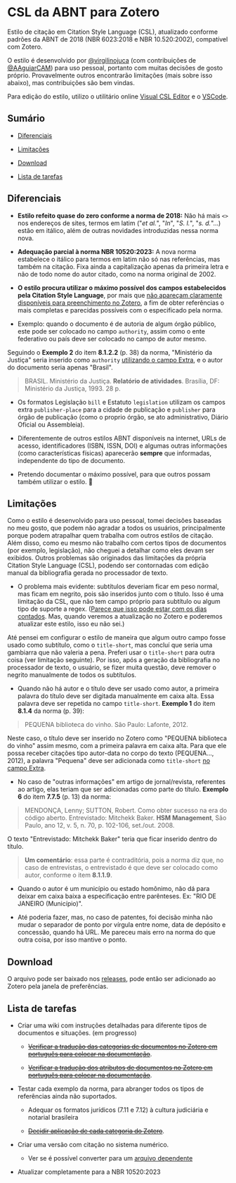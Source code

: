 
# CSL da ABNT para Zotero

Estilo de citação em Citation Style Language (CSL), atualizado conforme padrões da ABNT de 2018 (NBR 6023:2018 e NBR 10.520:2002), compatível com Zotero.

  

O estilo é desenvolvido por [@virgilinojuca](https://github.com/virgilinojuca) (com contribuições de [@AAguiarCAM](https://github.com/AAguiarCAM)) para uso pessoal, portanto com muitas decisões de gosto próprio. Provavelmente outros encontrarão limitações (mais sobre isso abaixo), mas contribuições são bem vindas.

  

Para edição do estilo, utilizo o utilitário online [Visual CSL Editor](https://editor.citationstyles.org/visualEditor/) e o [VSCode](https://github.com/microsoft/vscode/).

  

## Sumário

  

* [Diferenciais](#diferenciais)

* [Limitações](#limitações)

* [Download](#download)

* [Lista de tarefas](#lista-de-tarefas)

  

## Diferenciais

  

*  __Estilo refeito quase do zero conforme a norma de 2018:__ Não há mais `<>` nos endereços de sites, termos em latim ("_et al._", "_In_", "_S. l._", "_s. d._"...) estão em itálico, além de outras novidades introduzidas nessa norma nova.

  

*  __Adequação parcial à norma NBR 10520:2023:__ A nova norma estabelece o itálico para termos em latim não só nas referências, mas também na citação. Fixa ainda a capitalização apenas da primeira letra e não de todo nome do autor citado, como na norma original de 2002.

  

*  __O estilo procura utilizar o máximo possível dos campos estabelecidos pela Citation Style Language__, por mais que [não apareçam claramente disponíveis para preenchimento no Zotero](https://www.zotero.org/support/kb/item_types_and_fields#citing_fields_from_extra), a fim de obter referências o mais completas e parecidas possíveis com o especificado pela norma.

  

* Exemplo: quando o documento é de autoria de algum órgão público, este pode ser colocado no campo `authority`, assim como o ente federativo ou país deve ser colocado no campo de autor mesmo.

Seguindo o __Exemplo 2__ do item __8.1.2.2__ (p. 38) da norma, "Ministério da Justiça" seria inserido como `authority` [utilizando o campo Extra](https://www.zotero.org/support/kb/item_types_and_fields#citing_fields_from_extra), e o autor do documento seria apenas "Brasil".

> BRASIL. Ministério da Justiça. __Relatório de atividades__. Brasília, DF: Ministério da Justiça, 1993. 28 p.

* Os formatos Legislação `bill` e Estatuto `legislation` utilizam os campos extra `publisher-place` para a cidade de publicação e `publisher` para órgão de publicação (como o proprio órgão, se ato administrativo, Diário Oficial ou Assembleia).

* Diferentemente de outros estilos ABNT disponíveis na internet, URLs de acesso, identificadores (ISBN, ISSN, DOI) e algumas outras informações (como características físicas) aparecerão __sempre__ que informadas, independente do tipo de documento.

  

* Pretendo documentar o máximo possível, para que outros possam também utilizar o estilo. 🙂

  

## Limitações

  

Como o estilo é desenvolvido para uso pessoal, tomei decisões baseadas no meu gosto, que podem não agradar a todos os usuários, principalmente porque podem atrapalhar quem trabalha com outros estilos de citação. Além disso, como eu mesmo não trabalho com certos tipos de documentos (por exemplo, legislação), não cheguei a detalhar como eles devam ser exibidos. Outros problemas são originados das limitações da própria Citation Style Language (CSL), podendo ser contornadas com edição manual da bibliografia gerada no processador de texto.

  

* O problema mais evidente: subtítulos deveriam ficar em peso normal, mas ficam em negrito, pois são inseridos junto com o título. Isso é uma limitação da CSL, que não tem campo próprio para subtítulo ou algum tipo de suporte a regex. ([Parece que isso pode estar com os dias contados](https://github.com/citation-style-language/schema/pull/203). Mas, quando veremos a atualização no Zotero e poderemos atualizar este estilo, isso eu não sei.)

  

Até pensei em configurar o estilo de maneira que algum outro campo fosse usado como subtítulo, como o `title-short`, mas concluí que seria uma gambiarra que não valeria a pena. Preferi usar o `title-short` para outra coisa (ver limitação seguinte). Por isso, após a geração da bibliografia no processador de texto, o usuário, se fizer muita questão, deve remover o negrito manualmente de todos os subtítulos.

  

* Quando não há autor e o título deve ser usado como autor, a primeira palavra do título deve ser digitada manualmente em caixa alta. Essa palavra deve ser repetida no campo `title-short`. __Exemplo 1__ do item __8.1.4__ da norma (p. 39):

  

>PEQUENA biblioteca do vinho. São Paulo: Lafonte, 2012.

Neste caso, o título deve ser inserido no Zotero como "PEQUENA biblioteca do vinho" assim mesmo, com a primeira palavra em caixa alta. Para que ele possa receber citações tipo autor-data no corpo do texto (PEQUENA..., 2012), a palavra "Pequena" deve ser adicionada como `title-short` [no campo Extra](https://www.zotero.org/support/kb/item_types_and_fields#citing_fields_from_extra).

  

* No caso de "outras informações" em artigo de jornal/revista, referentes ao artigo, elas teriam que ser adicionadas como parte do título. __Exemplo 6__ do item __7.7.5__ (p. 13) da norma:

  

> MENDONÇA, Lenny; SUTTON, Robert. Como obter sucesso na era do código aberto. Entrevistado: Mitchekk Baker. __HSM Management__, São Paulo, ano 12, v. 5, n. 70, p. 102-106, set./out. 2008.

O texto "Entrevistado: Mitchekk Baker" teria que ficar inserido dentro do título.

>  __Um comentário__: essa parte é contraditória, pois a norma diz que, no caso de entrevistas, o entrevistado é que deve ser colocado como autor, conforme o item __8.1.1.9__.

  

* Quando o autor é um município ou estado homônimo, não dá para deixar em caixa baixa a especificação entre parênteses. Ex: "RIO DE JANEIRO (Município)".

  

* Até poderia fazer, mas, no caso de patentes, foi decisão minha não mudar o separador de ponto por vírgula entre nome, data de depósito e concessão, quando há URL. Me pareceu mais erro na norma do que outra coisa, por isso mantive o ponto.

  

## Download

O arquivo pode ser baixado nos [releases](https://github.com/virgilinojuca/csl-abnt/releases), pode então ser adicionado ao Zotero pela janela de preferências.

  

## Lista de tarefas

* Criar uma wiki com instruções detalhadas para diferente tipos de documentos e situações. (em progresso)

	*  ~~[Verificar a tradução das categorias de documentos no Zotero em português para colocar na documentação](https://github.com/virgilinojuca/csl-abnt/wiki/Equival%C3%AAncia-de-categorias-de-documentos)~~.

	*  ~~[Verificar a tradução dos atributos de documentos no Zotero em português para colocar na documentação](https://github.com/virgilinojuca/csl-abnt/wiki/Equival%C3%AAncia-de-campos-e-atributos)~~.

* Testar cada exemplo da norma, para abranger todos os tipos de referências ainda não suportados.
	* Adequar os formatos jurídicos (7.11 e 7.12) à cultura judiciária e notarial brasileira

	*  ~~[Decidir aplicação de cada categoria do Zotero](https://github.com/virgilinojuca/csl-abnt/wiki/Equival%C3%AAncia-de-categorias-de-documentos)~~.

* Criar uma versão com citação no sistema numérico.
	* Ver se é possível converter para um [arquivo dependente](https://docs.citationstyles.org/en/stable/primer.html#anatomy-of-a-dependent-style)

* Atualizar completamente para a NBR 10520:2023